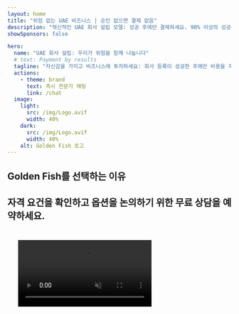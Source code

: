 ```yaml
---
layout: home
title: "위험 없는 UAE 비즈니스 | 승인 없으면 결제 없음"
description: "혁신적인 UAE 회사 설립 모델: 성공 후에만 결제하세요. 90% 이상의 성공률로 모든 단계에서 전문가 가이드를 제공합니다."
showSponsors: false

hero:
  name: "UAE 회사 설립: 우리가 위험을 함께 나눕니다"
  # text: Payment by results
  tagline: "자신감을 가지고 비즈니스에 투자하세요: 회사 등록이 성공한 후에만 비용을 지불합니다. <span class='hl'>당신의 성공이 우리의 유일한 목표입니다</span>."
  actions:
    - theme: brand
      text: 즉시 전문가 채팅
      link: /chat
  image:
    light:
      src: /img/Logo.avif
      width: 40%
    dark:
      src: /img/Logo.avif
      width: 40%
    alt: Golden Fish 로고
---
```


<FeatureBlock :card="{
  title: '당신의 이점 — 우리의 책임',
  details: 'UAE는 유리한 비즈니스 환경을 찾는 국제 기업가와 투자자들에게 수많은 이점을 제공합니다. \n\n* 낮은 세율: 법인세 9%, 부가가치세 5%, 개인소득세 없음\n* 100% 외국인 소유권: 현지 파트너 없이 회사를 완전히 통제\n* 통화 통제 없음: 무제한 이익 송금 및 환전\n\n[전체 목록 보기](/uae-business/company-registration/benefits-problems#benefits-of-doing-business-in-the-uae)',
  link: '/uae-business/company-registration/benefits-problems#benefits-of-doing-business-in-the-uae',
  src: {
    light: '/img/iStock-1331100622.jpg',
    dark: '/img/iStock-1203821481.avif',
    width: '100%'
  },
  inversion: false
}" />

<FeatureBlock :card="{
  title: '우리가 함께 해결하는 과제들',
  details: 'UAE는 많은 이점을 제공하지만, 사업을 설립할 때 잠재적인 과제들을 인식해야 합니다. \n\n* 복잡한 규제 환경: 에미리트와 Free Zone마다 다른 규정\n* 경제적 실질 요구사항: 특정 활동에 필요한 현지 직원 및 물리적 사무실 공간\n* 높은 초기 비용: 등록 수수료, 문서화 및 의무적인 사무실 임대료\n\n[전체 목록 보기](/uae-business/company-registration/benefits-problems#disadvantages-of-doing-business-in-the-uae)',
  link: '/uae-business/company-registration/benefits-problems#disadvantages-of-doing-business-in-the-uae',
  src: {
      light: '/img/iStock-1299393716.avif',
      dark: '/img/iStock-2149731304.avif',
    width: '100%'
  },
  inversion: true
}" />

<FeatureBlock :card="{
  title: '완전한 지원: 단계별로 함께',
  details: '**Free Zone, 오프쇼어, Mainland, 지점** 회사 설립을 위한 완전한 가이드. \n\n* Free Zone과 Mainland에서 100% 외국인 소유권 가능\n* 낮은 세율 - 법인세 9%만\n* 통화 통제 없음 - 쉬운 자본 송환\n\n[더 알아보기](/uae-business/company-registration/overview)',
  link: '/uae-business/company-registration/overview',
  src: {
    light: '/video/iStock-1204982076.mp4',
    dark: '/video/iStock-1269162753.mp4',
    width: '100%'
  },
  inversion: false
}" />

<FeatureCards :features="[
  {
    title: '은행 계좌 개설',
    details: 'UAE의 신뢰할 수 있는 은행에서 비즈니스 또는 개인 **은행 계좌**를 쉽게 개설하세요.',
    items: [
      '정부 승인을 위한 종합 PRO 서비스',
      '완전한 뱅킹 패키지 설정',
      '96% 성공률'
    ],
    linkText: '더 알아보기',
    link: '/uae-business/offer/banking/',
    icon: {
      light: '/img/iStock-2153786564.avif',
      dark: '/img/iStock-2166793628.avif',
      alt: '뱅킹 서비스'
    }
  },
  {
    title: 'Golden Visa 및 거주권',
    details: '원활한 신청 과정을 통해 장기 거주를 위한 UAE **Golden Visa**를 취득하세요.',
    items: [
      '**6개월마다 UAE에 입국할 필요 없음**',
      '자격 조건 유지 시 갱신 옵션과 함께 10년 유효',
      '92% 성공률'
    ],
    linkText: '더 알아보기',
    link: '/uae-business/offer/golden-visa/',
    icon: {
      light: '/img/iStock-1312241253.avif',
      dark: '/img/ILONMASKID.webp',
      alt: '비자 서비스'
    }
  },
  {
    title: '더 많은 기업 서비스 살펴보기',
    details: '',
    items: [],
    linkText: '더 알아보기',
    link: '/uae-business/company-registration/insights/incorporation-steps',
    icon: {
      light: '/img/iStock-473502112.avif',
      dark: '/img/iStock-1160827423.avif',
      alt: '추가 서비스'
    }
  }
]" />

## Golden Fish를 선택하는 이유

<BenefitsList :features="[
  {
    icon: '🏢',
    title: '현지 UAE 전문성',
    text: '두바이의 전담 전문가들이 모든 과정에서 전문적인 안내를 제공합니다.'
  },
  {
    icon: '📊',
    title: '입증된 성공률',
    text: '프리미엄 처리를 통해 수백 건의 비자, 은행 계좌, 회사 등록에서 90% 이상의 승인률을 달성했습니다.'
  },
  {
    icon: '💸',
    title: '**성공 기반 수수료**',
    text: '[승인 후에만 지불](/uae-business/benefits/success-based-fees). 숨겨진 비용 없이 완전한 투명성을 보장합니다.'
  },
]" />

## 자격 요건을 확인하고 옵션을 논의하기 위한 무료 상담을 예약하세요.

<video  autoplay muted playsinline style="padding: 24px" >
  <source src="/img/iStock-2185906461.mp4" type="video/mp4">
</video>

<ContactForm buttonText="전문가와 상담하기" />

<!-- <ImageGrid :images="[
  { src: '/img/ILONMASKID.webp', href: './immigration.md', alt: 'UAE 이민' },
  { src: '/img/ILONMASKID.webp', href: './immigration.md', alt: 'UAE 이민' },
]"/> -->